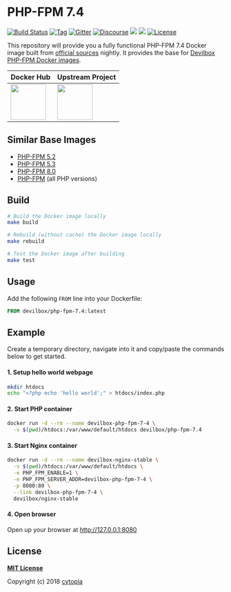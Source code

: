 # PHP-FPM 7.4

[![Build Status](https://travis-ci.org/devilbox/docker-php-fpm-7.4.svg?branch=master)](https://travis-ci.org/devilbox/docker-php-fpm-7.4)
[![Tag](https://img.shields.io/github/tag/devilbox/docker-php-fpm-7.4.svg)](https://github.com/devilbox/docker-php-fpm-7.4/releases)
[![Gitter](https://badges.gitter.im/devilbox/Lobby.svg)](https://gitter.im/devilbox/Lobby?utm_source=badge&utm_medium=badge&utm_campaign=pr-badge&utm_content=badge)
[![Discourse](https://img.shields.io/discourse/https/devilbox.discourse.group/status.svg?colorB=%234CB697)](https://devilbox.discourse.group)
[![](https://images.microbadger.com/badges/version/devilbox/php-fpm-7.4.svg)](https://microbadger.com/images/devilbox/php-fpm-7.4 "php-fpm-7.4")
[![](https://images.microbadger.com/badges/image/devilbox/php-fpm-7.4.svg)](https://microbadger.com/images/devilbox/php-fpm-7.4 "php-fpm-7.4")
[![License](https://img.shields.io/badge/license-MIT-%233DA639.svg)](https://opensource.org/licenses/MIT)

This repository will provide you a fully functional PHP-FPM 7.4 Docker image built from [official sources](https://github.com/php/php-src) nightly. It provides the base for [Devilbox PHP-FPM Docker images](https://github.com/devilbox/docker-php-fpm).


| Docker Hub | Upstream Project |
|------------|------------------|
| <a href="https://hub.docker.com/r/devilbox/php-fpm-7.4"><img height="82px" src="http://dockeri.co/image/devilbox/php-fpm-7.4" /></a> | <a href="https://github.com/cytopia/devilbox" ><img height="82px" src="https://raw.githubusercontent.com/devilbox/artwork/master/submissions_banner/cytopia/01/png/banner_256_trans.png" /></a> |


## Similar Base Images

* [PHP-FPM 5.2](https://github.com/devilbox/docker-php-fpm-5.2)
* [PHP-FPM 5.3](https://github.com/devilbox/docker-php-fpm-5.3)
* [PHP-FPM 8.0](https://github.com/devilbox/docker-php-fpm-8.0)
* [PHP-FPM](https://github.com/devilbox/docker-php-fpm) (all PHP versions)


## Build

```bash
# Build the Docker image locally
make build

# Rebuild (without cache) the Docker image locally
make rebuild

# Test the Docker image after building
make test
```


## Usage

Add the following `FROM` line into your Dockerfile:

```dockerfile
FROM devilbox/php-fpm-7.4:latest
```


## Example

Create a temporary directory, navigate into it and copy/paste the commands below to get started.

#### 1. Setup hello world webpage
```bash
mkdir htdocs
echo "<?php echo 'hello world';" > htdocs/index.php
```

#### 2. Start PHP container
```bash
docker run -d --rm --name devilbox-php-fpm-7-4 \
  -v $(pwd)/htdocs:/var/www/default/htdocs devilbox/php-fpm-7.4
```

#### 3. Start Nginx container
```bash
docker run -d --rm --name devilbox-nginx-stable \
  -v $(pwd)/htdocs:/var/www/default/htdocs \
  -e PHP_FPM_ENABLE=1 \
  -e PHP_FPM_SERVER_ADDR=devilbox-php-fpm-7-4 \
  -p 8080:80 \
  --link devilbox-php-fpm-7-4 \
  devilbox/nginx-stable
```

#### 4. Open browser

Open up your browser at http://127.0.0.1:8080


## License

**[MIT License](LICENSE)**

Copyright (c) 2018 [cytopia](https://github.com/cytopia)
